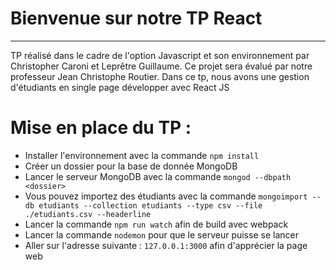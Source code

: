 Bienvenue sur notre TP React
===================



----------
<p>TP réalisé dans le cadre de l'option Javascript et son environnement par Christopher Caroni et Leprêtre Guillaume. 
Ce projet sera évalué par notre professeur Jean Christophe Routier. 
Dans ce tp, nous avons une gestion d'étudiants en single page développer avec React JS</p>

# Mise en place du TP :

- Installer l'environnement avec la commande `npm install`
- Créer un dossier pour la base de donnée MongoDB
- Lancer le serveur MongoDB avec la commande `mongod --dbpath <dossier>`
- Vous pouvez importez des étudiants avec la commande `mongoimport --db etudiants --collection etudiants --type csv --file ./etudiants.csv --headerline`
- Lancer la commande `npm run watch` afin de build avec webpack
- Lancer la commande `nodemon` pour que le serveur puisse se lancer
- Aller sur l'adresse suivante : `127.0.0.1:3000` afin d'apprécier la page web